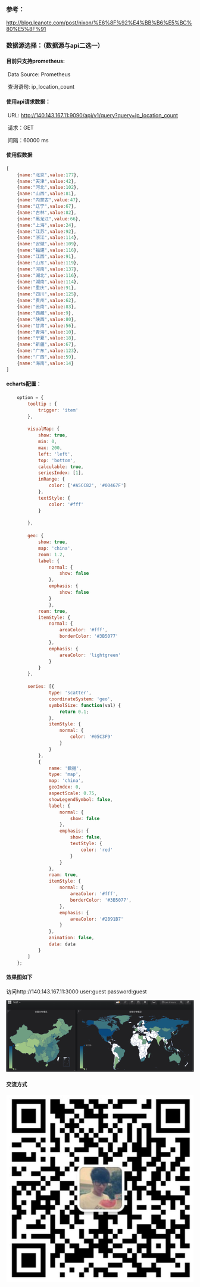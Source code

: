 ### 参考：
http://blog.leanote.com/post/nixon/%E6%8F%92%E4%BB%B6%E5%BC%80%E5%8F%91

### 数据源选择：（数据源与api二选一）

#### 目前只支持prometheus:

​	Data Source:  Prometheus

​	查询语句: ip_location_count 

#### 使用api请求数据：

​	URL: http://140.143.167.11:9090/api/v1/query?query=ip_location_count

​	请求：GET

​	间隔：60000 ms

#### 使用假数据

```javascript
[
    {name:"北京",value:177},
    {name:"天津",value:42},
    {name:"河北",value:102},
    {name:"山西",value:81},
    {name:"内蒙古",value:47},
    {name:"辽宁",value:67},
    {name:"吉林",value:82},
    {name:"黑龙江",value:66},
    {name:"上海",value:24},
    {name:"江苏",value:92},
    {name:"浙江",value:114},
    {name:"安徽",value:109},
    {name:"福建",value:116},
    {name:"江西",value:91},
    {name:"山东",value:119},
    {name:"河南",value:137},
    {name:"湖北",value:116},
    {name:"湖南",value:114},
    {name:"重庆",value:91},
    {name:"四川",value:125},
    {name:"贵州",value:62},
    {name:"云南",value:83},
    {name:"西藏",value:9},
    {name:"陕西",value:80},
    {name:"甘肃",value:56},
    {name:"青海",value:10},
    {name:"宁夏",value:18},
    {name:"新疆",value:67},
    {name:"广东",value:123},
    {name:"广西",value:59},
    {name:"海南",value:14}
]
```



#### echarts配置：

```javascript
    option = {
        tooltip : {  
            trigger: 'item'  
        },  
        
        visualMap: {
            show: true,
            min: 0,
            max: 200,
            left: 'left',
            top: 'bottom',
            calculable: true,
            seriesIndex: [1],
            inRange: {
                color: ['#A5CC82', '#00467F']
            },
            textStyle: {
                color: '#fff'
            }

        },

        geo: {
            show: true,
            map: 'china',
            zoom: 1.2,
            label: {
                normal: {
                    show: false
                },
                emphasis: {
                    show: false
                }
                },
            roam: true,
            itemStyle: {
                normal: {
                    areaColor: '#fff',
                    borderColor: '#3B5077' 
                },
                emphasis: {
                    areaColor: 'lightgreen'
                }
            }
        },

        series: [{
                type: 'scatter',
                coordinateSystem: 'geo',
                symbolSize: function(val) {
                    return 0.1;
                },
                itemStyle: {
                    normal: {
                        color: '#05C3F9'
                    }
                }
            },
            {
                name: '数据',
                type: 'map',
                map: 'china',
                geoIndex: 0,
                aspectScale: 0.75, 
                showLegendSymbol: false, 
                label: {
                    normal: {
                        show: false
                    },
                    emphasis: {
                        show: false,
                        textStyle: {
                            color: 'red'
                        }
                    }
                },
                roam: true,
                itemStyle: {
                    normal: {
                        areaColor: '#fff',
                        borderColor: '#3B5077',
                    },
                    emphasis: {
                        areaColor: '#2B91B7'
                    }
                },
                animation: false,
                data: data
            }
        ]
    };
```

#### 效果图如下

访问http://140.143.167.11:3000  user:guest  password:guest

![image-grafana-plugin.png](https://github.com/xiejia1992/echartsmap-panel/blob/master/src/img/grafana-plugin.png)

#### 交流方式
![image-weixin.jpg](https://github.com/xiejia1992/echartsmap-panel/blob/master/src/img/weixin.jpg)
